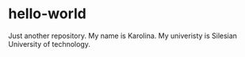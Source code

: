 # hello-world
Just another repository.
My name is Karolina.
My univeristy is Silesian University of technology.
